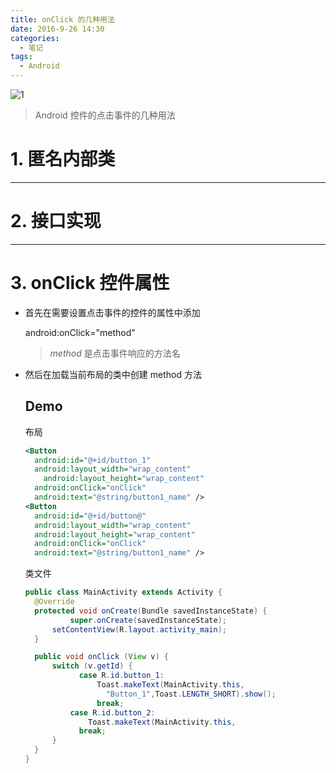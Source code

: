 ```yaml
---
title: onClick 的几种用法
date: 2016-9-26 14:30
categories:
  - 笔记
tags:
  - Android
---
```


![1](https://img.alicdn.com/imgextra/i3/1064479076/TB2g.bWtXXXXXXcXXXXXXXXXXXX_!!1064479076.jpg)

> Android 控件的点击事件的几种用法

# 1. 匿名内部类 



---



# 2. 接口实现



<!-- more -->

---

# 3. onClick 控件属性

* 首先在需要设置点击事件的控件的属性中添加

  android:onClick="method"

  > *method*  是点击事件响应的方法名

* 然后在加载当前布局的类中创建 method 方法

  ## Demo

  布局

  ```xml
  <Button
  	android:id="@+id/button_1"
  	android:layout_width="wrap_content"
      android:layout_height="wrap_content" 
  	android:onClick="onClick"
  	android:text="@string/button1_name" />
  <Button
  	android:id="@+id/button@"
  	android:layout_width="wrap_content"    				
  	android:layout_height="wrap_content" 
  	android:onClick="onClick"  
  	android:text="@string/button1_name" />
  ```

  类文件

  ````java
  public class MainActivity extends Activity {
  	@Override
  	protected void onCreate(Bundle savedInstanceState) {  
        	super.onCreate(savedInstanceState);
  		setContentView(R.layout.activity_main);            
  	}

  	public void onClick (View v) {
      	switch (v.getId) {
              case R.id.button_1:
                  Toast.makeText(MainActivity.this,
                 	"Button_1",Toast.LENGTH_SHORT).show();
                  break;
  			case R.id.button_2:
              	Toast.makeText(MainActivity.this, 						"Button_2",Toast.LENGTH_SHORT).show();
              break;
      	}
  	}
  }
  ````